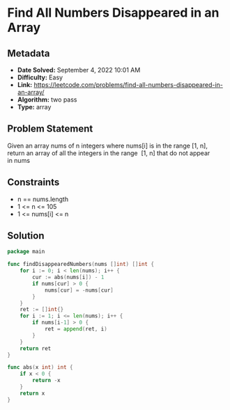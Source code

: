 # Find All Numbers Disappeared in an Array

## Metadata

- **Date Solved:** September 4, 2022 10:01 AM
- **Difficulty:** Easy
- **Link:** https://leetcode.com/problems/find-all-numbers-disappeared-in-an-array/
- **Algorithm:** two pass
- **Type:** array

## Problem Statement

Given an array nums of n integers where nums[i] is in the range [1, n], return an array of all the integers in the range
 [1, n] that do not appear in nums

## Constraints

- n == nums.length
- 1 <= n <= 105
- 1 <= nums[i] <= n

## Solution


```go
package main

func findDisappearedNumbers(nums []int) []int {
	for i := 0; i < len(nums); i++ {
		cur := abs(nums[i]) - 1
		if nums[cur] > 0 {
			nums[cur] = -nums[cur]
		}
	}
	ret := []int{}
	for i := 1; i <= len(nums); i++ {
		if nums[i-1] > 0 {
			ret = append(ret, i)
		}
	}
	return ret
}

func abs(x int) int {
	if x < 0 {
		return -x
	}
	return x
}
```
